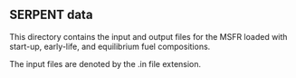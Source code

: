 ## SERPENT data

This directory contains the input and output files for the MSFR loaded with start-up, early-life, and equilibrium fuel compositions.

The input files are denoted by the .in file extension.